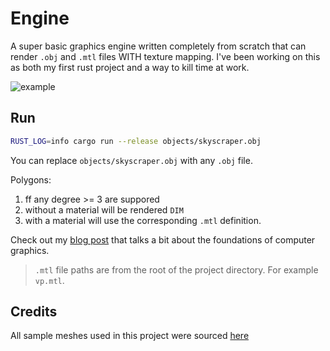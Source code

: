 # Engine

A super basic graphics engine written completely from scratch that can render `.obj` and `.mtl` files WITH texture mapping. I've been working on this as both my first rust project and a way to kill time at work.

![example](imgs/sky.gif)

## Run

```sh
RUST_LOG=info cargo run --release objects/skyscraper.obj
```
You can replace `objects/skyscraper.obj` with any `.obj` file. 



Polygons:
 1. ff any degree >= 3 are suppored
 2. without a material will be rendered `DIM`
 3. with a material will use the corresponding `.mtl` definition.

Check out my [blog post](https://b.neilhommes.xyz/2025/06/16/engine/) that talks a bit about the foundations of computer graphics.

> `.mtl` file paths are from the root of the project directory. For example `vp.mtl`.

## Credits

All sample meshes used in this project were sourced [here](https://people.sc.fsu.edu/~jburkardt/data/obj/obj.html)
